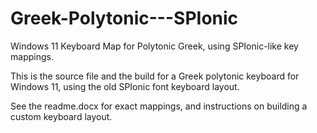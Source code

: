 # Greek-Polytonic---SPIonic
Windows 11 Keyboard Map for Polytonic Greek, using SPIonic-like key mappings.

This is the source file and the build for a Greek polytonic keyboard for Windows 11, using the old SPIonic font keyboard layout.

See the readme.docx for exact mappings, and instructions on building a custom keyboard layout.
